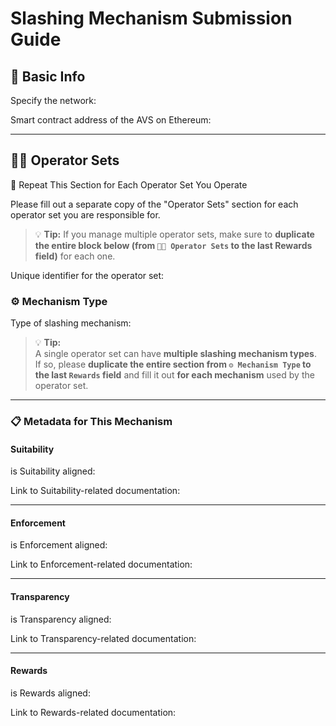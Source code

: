 # Slashing Mechanism Submission Guide

## 📌 Basic Info

Specify the network:  
<!-- Example: Mainnet / Holesky -->

Smart contract address of the AVS on Ethereum:  
<!-- Example: `0x870679e138bcdf293b7ff14dd44b70fc97e12fc0` -->

---

## 🧑‍🔧 Operator Sets

🔁 Repeat This Section for Each Operator Set You Operate

Please fill out a separate copy of the "Operator Sets" section for each operator set you are responsible for.

> 💡 **Tip:** If you manage multiple operator sets, make sure to **duplicate the entire block below (from `🧑‍🔧 Operator Sets` to the last Rewards field)** for each one.

Unique identifier for the operator set: 
<!-- Example: 1 -->

### ⚙️ Mechanism Type

Type of slashing mechanism:  
<!-- Example: deterministic, challenge_period, committee_based -->
> 💡 **Tip:**  
> A single operator set can have **multiple slashing mechanism types**.  
> If so, please **duplicate the entire section from `⚙️ Mechanism Type` to the last `Rewards` field** and fill it out **for each mechanism** used by the operator set.
---

### 📋 Metadata for This Mechanism

#### Suitability
is Suitability aligned:  
<!-- Example: `true` / `false` -->

Link to Suitability-related documentation:  

---

#### Enforcement
is Enforcement aligned:  
<!-- Example: `true` / `false` -->

Link to Enforcement-related documentation:  

---

#### Transparency
is Transparency aligned:  
<!-- Example: `true` / `false` -->

Link to Transparency-related documentation:  

---

#### Rewards
is Rewards aligned:  
<!-- Example: `true` / `false` -->

Link to Rewards-related documentation:  


<!-- Additional Example

Let's say this AVS (`0x870679e138bcdf293b7ff14dd44b70fc97e12fc0`) has two operator sets on Holesky,  
and Operator Set 1 has two slashing mechanism types(deterministic, challenge_period).

Specify the network: holesky
Smart contract address of the AVS on Ethereum: 0x870679e138bcdf293b7ff14dd44b70fc97e12fc0

Unique identifier for the operator set: 1
Type of slashing mechanism: deterministic

is Suitability aligned: true
Link to Suitability-related documentation: https://docs.avs.org/slashing/enforcement/1

is Enforcement aligned: true
Link to Enforcement-related documentation: https://docs.avs.org/slashing/enforcement/1

is Transparency aligned: true
Link to Transparency-related documentation: https://docs.avs.org/slashing/enforcement/1

is Rewards aligned: true
Link to Rewards-related documentation: https://docs.avs.org/slashing/enforcement/1

Unique identifier for the operator set: 1
Type of slashing mechanism: challenge_period

is Suitability aligned: true
Link to Suitability-related challenge_period: https://docs.avs.org/slashing/enforcement/1

is Enforcement aligned: false
Link to Enforcement-related challenge_period: https://docs.avs.org/slashing/enforcement/1

is Transparency aligned: true
Link to Transparency-related challenge_period: https://docs.avs.org/slashing/enforcement/1

is Rewards aligned: false
Link to Rewards-related challenge_period: https://docs.avs.org/slashing/enforcement/1

Unique identifier for the operator set: 2
Type of slashing mechanism: committee_based

is Suitability aligned: false
Link to Suitability-related committee_based: https://docs.avs.org/slashing/enforcement/2

is Enforcement aligned: false
Link to Enforcement-related committee_based: https://docs.avs.org/slashing/enforcement/2

is Transparency aligned: true
Link to Transparency-related committee_based: https://docs.avs.org/slashing/enforcement/2

is Rewards aligned: true
Link to Rewards-related committee_based: https://docs.avs.org/slashing/enforcement/2
-->